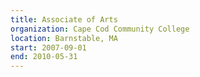 ```yaml
---
title: Associate of Arts
organization: Cape Cod Community College
location: Barnstable, MA
start: 2007-09-01
end: 2010-05-31
---
```

